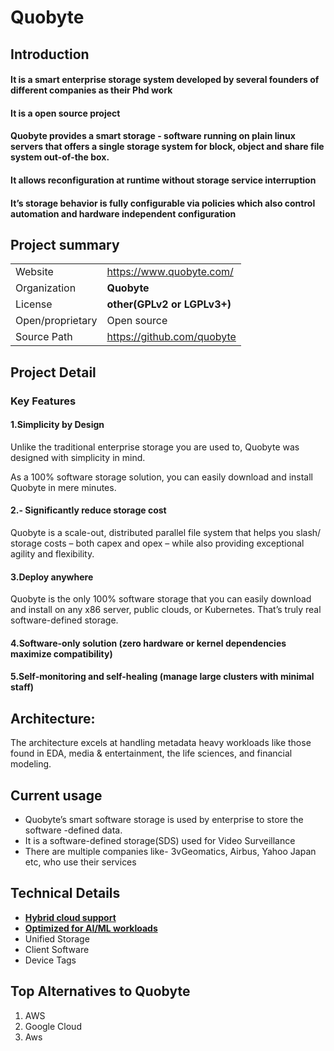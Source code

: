 ﻿#   **Quobyte**
## **Introduction**

#### It is a smart enterprise storage system developed by several founders of different companies as their Phd work 
#### It is a open source project
#### Quobyte provides a smart storage -   software running on plain linux servers that offers a single storage system for block, object and share file system out-of-the box.
#### It  allows reconfiguration at runtime without storage service interruption
#### It’s storage behavior is fully configurable via policies which also control automation and hardware independent configuration
## Project summary
| | |                                             
|----------------|----------------|
|Website|https://www.quobyte.com/|      
|Organization|**Quobyte**|
|License|**other(GPLv2 or LGPLv3+)**|
|Open/proprietary|Open source
|Source Path|https://github.com/quobyte 

## Project Detail
### **Key Features**
#### 1.Simplicity by Design
Unlike the traditional enterprise storage you are used to, Quobyte was designed with simplicity in mind.

As a 100% software storage solution, you can easily download and install Quobyte in mere minutes.
#### 2.-   Significantly reduce storage cost
Quobyte is a scale-out, distributed parallel file system that helps you slash/ storage costs – both capex and opex – while also providing exceptional agility and flexibility.
#### 3.**Deploy anywhere**
Quobyte is the only 100% software storage that you can easily download and install on any x86 server, public clouds, or Kubernetes. That’s truly real software-defined storage.
#### 4.Software-only solution (zero hardware or kernel dependencies maximize compatibility)
#### 5.Self-monitoring and self-healing (manage large clusters with minimal staff)
## **Architecture:**
The architecture excels at handling metadata heavy workloads like those found in EDA, media & entertainment, the life sciences, and financial modeling.
## Current usage
 - Quobyte’s smart software storage is used by enterprise to store the software -defined data. 
 - It is a software-defined storage(SDS) used for Video Surveillance 
 - There are multiple companies like- 3vGeomatics, Airbus, Yahoo Japan etc, who use their  services
## Technical Details
- **[Hybrid cloud support](https://www.quobyte.com/storage-for/video-surveillance/)**
- **[Optimized for AI/ML workloads](https://www.quobyte.com/storage-for/video-surveillance/)**
- Unified Storage
- Client Software
- Device Tags
## Top Alternatives to Quobyte
1. AWS
2. Google Cloud 
3. Aws
